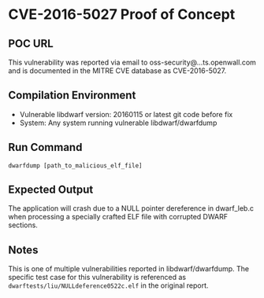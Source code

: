 # CVE-2016-5027 Proof of Concept

## POC URL
This vulnerability was reported via email to oss-security@...ts.openwall.com and is documented in the MITRE CVE database as CVE-2016-5027.

## Compilation Environment
- Vulnerable libdwarf version: 20160115 or latest git code before fix
- System: Any system running vulnerable libdwarf/dwarfdump

## Run Command
```
dwarfdump [path_to_malicious_elf_file]
```

## Expected Output
The application will crash due to a NULL pointer dereference in dwarf_leb.c when processing a specially crafted ELF file with corrupted DWARF sections.

## Notes
This is one of multiple vulnerabilities reported in libdwarf/dwarfdump. The specific test case for this vulnerability is referenced as `dwarftests/liu/NULLdeference0522c.elf` in the original report.